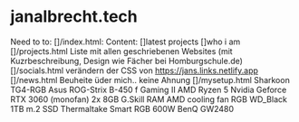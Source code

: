 # janalbrecht.tech
Need to to:
    []/index.html:
        Content:
            []latest projects
            []who i am
    []/projects.html
        Liste mit allen geschriebenen Websites (mit Kuzrbeschreibung, Design wie Fächer bei Homburgschule.de) 
    []/socials.html
        verändern der CSS von https://jans.links.netlify.app
    []/news.html
        Beuheite üder mich.. keine Ahnung
    []/mysetup.html
        Sharkoon TG4-RGB
        Asus ROG-Strix B-450 f Gaming II
        AMD Ryzen 5
        Nvidia Geforce RTX 3060 (monofan)
        2x 8GB G.Skill RAM
        AMD cooling fan RGB
        WD_Black 1TB m.2 SSD
        Thermaltake Smart RGB 600W
        BenQ GW2480
